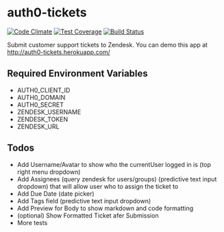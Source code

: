 # auth0-tickets
[![Code Climate](https://codeclimate.com/github/davidpatrick/auth0-tickets/badges/gpa.svg)](https://codeclimate.com/github/davidpatrick/auth0-tickets)
[![Test Coverage](https://codeclimate.com/github/davidpatrick/auth0-tickets/badges/coverage.svg)](https://codeclimate.com/github/davidpatrick/auth0-tickets/coverage)
[![Build Status](https://travis-ci.org/davidpatrick/auth0-tickets.svg?branch=master)](https://travis-ci.org/davidpatrick/auth0-tickets)

Submit customer support tickets to Zendesk.  You can demo this app at http://auth0-tickets.herokuapp.com/

## Required Environment Variables
* AUTH0_CLIENT_ID
* AUTH0_DOMAIN
* AUTH0_SECRET
* ZENDESK_USERNAME
* ZENDESK_TOKEN
* ZENDESK_URL 

## Todos
* Add Username/Avatar to show who the currentUser logged in is (top right menu dropdown)
* Add Assignees (query zendesk for users/groups) (predictive text input dropdown) that will allow user who to assign the ticket to
* Add Due Date (date picker)
* Add Tags field (predictive text input dropdown)
* Add Preview for Body to show markdown and code formatting
* (optional) Show Formatted Ticket afer Submission
* More tests

